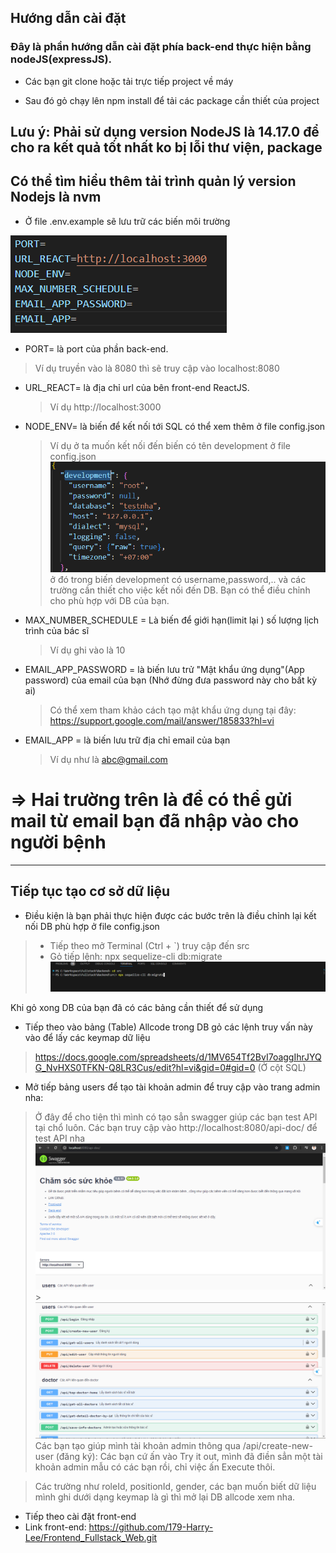 ## Hướng dẫn cài đặt

### Đây là phần hướng dẫn cài đặt phía back-end thực hiện bằng nodeJS(expressJS).

- Các bạn git clone hoặc tải trực tiếp project về máy

- Sau đó gỏ chạy lên npm install để tải các package cần thiết của project

## Lưu ý: Phải sử dụng version NodeJS là 14.17.0 để cho ra kết quả tốt nhất ko bị lỗi thư viện, package

## Có thể tìm hiểu thêm tải trình quản lý version Nodejs là nvm

- Ở file .env.example sẽ lưu trữ các biến môi trường

![alt text](image.png)

- PORT= là port của phần back-end.

> Ví dụ truyền vào là 8080 thì sẽ truy cập vào localhost:8080

- URL_REACT= là địa chỉ url của bên front-end ReactJS.

  > Ví dụ http://localhost:3000

- NODE_ENV= là biến để kết nối tới SQL có thể xem thêm ở file config.json

  > Ví dụ ở ta muốn kết nối đến biến có tên development ở file config.json
  > ![alt text](image-1.png)
  > ở đó trong biến development có username,password,.. và các trường cần thiết cho việc kết nối đến DB. Bạn có thể điều chỉnh cho phù hợp với DB của bạn.

- MAX_NUMBER_SCHEDULE = Là biến để giới hạn(limit lại ) số lượng lịch trình của bác sĩ

  > Ví dụ ghi vào là 10

- EMAIL_APP_PASSWORD = là biến lưu trử "Mật khẩu ứng dụng"(App password) của email của bạn (Nhớ đừng đưa password này cho bất kỳ ai)

  > Có thể xem tham khảo cách tạo mật khẩu ứng dụng tại đây: https://support.google.com/mail/answer/185833?hl=vi

- EMAIL_APP = là biến lưu trữ địa chỉ email của bạn
  > Ví dụ như là abc@gmail.com

# => Hai trường trên là để có thể gửi mail từ email bạn đã nhập vào cho người bệnh

---

## Tiếp tục tạo cơ sở dữ liệu

- Điều kiện là bạn phải thực hiện được các bước trên là điều chỉnh lại kết nối DB phù hợp ở file config.json

> - Tiếp theo mở Terminal (Ctrl + `) truy cập đến src
> - Gỏ tiếp lệnh: npx sequelize-cli db:migrate
>   ![alt text](image-2.png)

Khi gỏ xong DB của bạn đã có các bảng cần thiết để sử dụng

- Tiếp theo vào bảng (Table) Allcode trong DB gỏ các lệnh truy vấn này vào để lấy các keymap dữ liệu

> https://docs.google.com/spreadsheets/d/1MV654Tf2BvI7oaggIhrJYQG_NvHXS0TFKN-Q8LR3Cus/edit?hl=vi&gid=0#gid=0
> (Ở cột SQL)

- Mở tiếp bảng users để tạo tài khoản admin để truy cập vào trang admin nha:

> Ở đây để cho tiện thì mình có tạo sẳn swagger giúp các bạn test API tại chổ luôn.
> Các bạn truy cập vào http://localhost:8080/api-doc/ để test API nha
> ![alt text](image-3.png) > ![alt text](image-4.png)
> Các bạn tạo giúp mình tài khoản admin thông qua
> /api/create-new-user (đăng ký): Các bạn cứ ấn vào Try it out, mình đã điền sẳn một tài khoản admin mẫu có các bạn rồi, chỉ việc ấn Execute thôi.

> Các trường như roleId, positionId, gender, các bạn muốn biết dữ liệu mình ghi dưới dạng keymap là gì thì mở lại DB allcode xem nha.

- Tiếp theo cài đặt front-end
- Link front-end: https://github.com/179-Harry-Lee/Frontend_Fullstack_Web.git
